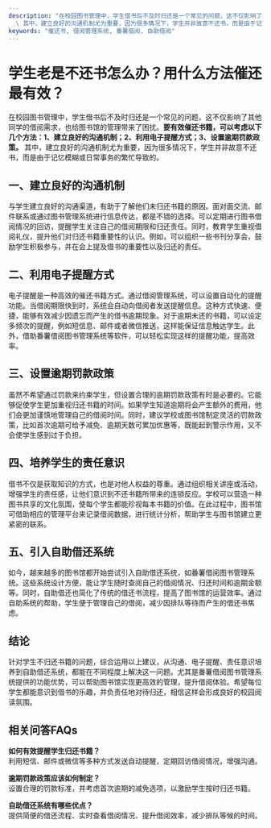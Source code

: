 ```yaml
---
description: "在校园图书管理中，学生借书后不及时归还是一个常见的问题，这不仅影响了其他同学的借阅需求，也给图书馆的管理带来了困扰。**要有效催还书籍，可以考虑以下几个方法：1、建立良好的沟通机制；2、利用电子提醒方式；3、设置逾期罚款政策。**\
  \ 其中，建立良好的沟通机制尤为重要，因为很多情况下，学生并非故意不还书，而是由于记忆模糊或日常事务的繁忙导致的。"
keywords: "催还书, 借阅管理系统, 番薯借阅, 自助借阅"
---
```

# 学生老是不还书怎么办？用什么方法催还最有效？

在校园图书管理中，学生借书后不及时归还是一个常见的问题，这不仅影响了其他同学的借阅需求，也给图书馆的管理带来了困扰。**要有效催还书籍，可以考虑以下几个方法：1、建立良好的沟通机制；2、利用电子提醒方式；3、设置逾期罚款政策。** 其中，建立良好的沟通机制尤为重要，因为很多情况下，学生并非故意不还书，而是由于记忆模糊或日常事务的繁忙导致的。

## **一、建立良好的沟通机制**

与学生建立良好的沟通渠道，有助于了解他们未归还书籍的原因。面对面交流、邮件联系或通过图书管理系统进行信息传达，都是不错的选择。可以定期进行图书借阅情况的回访，提醒学生关注自己的借阅期限和归还责任。同时，教育学生重视借阅礼仪，提升他们对归还书籍重要性的认识。例如，可以组织一些书刊分享会，鼓励学生积极参与，并在会上提及借书的重要性以及归还的责任。

## **二、利用电子提醒方式**

电子提醒是一种高效的催还书籍方式。通过借阅管理系统，可以设置自动化的提醒功能。当借阅期限快到时，系统会自动向借阅者发送提醒信息。这种方式快速、便捷，能够有效减少因遗忘而产生的借书逾期现象。对于逾期未还的书籍，可以设定多频次的提醒，例如短信息、邮件或者微信推送，这样能保证信息触达学生。此外，借助番薯借阅图书管理系统等软件，可以轻松实现这样的提醒功能，提高效率。

## **三、设置逾期罚款政策**

虽然不希望通过罚款来约束学生，但设置合理的逾期罚款政策有时是必要的。它能够促使学生更加重视归还书籍的时间。如果学生知道逾期将会产生额外的费用，他们会更加谨慎地管理自己的借阅时间。同时，建议学校或图书馆制定灵活的罚款政策，比如首次逾期可给予减免、逾期天数可累加优惠等，既能起到警示作用，又不会使学生感到过于负担。

## **四、培养学生的责任意识**

借书不仅是获取知识的方式，也是对他人权益的尊重。通过组织相关讲座或活动，增强学生的责任感，让他们意识到不还书籍所带来的连锁反应。学校可以营造一种图书共享的文化氛围，使每个学生都能珍视每本书籍的价值。在此过程中，图书馆可借助相应的管理平台来记录借阅数据，进行统计分析，帮助学生与图书馆建立更紧密的联系。

## **五、引入自助借还系统**

如今，越来越多的图书馆都开始尝试引入自助借还系统，如番薯借阅图书管理系统。这些系统设计方便，能让学生随时查阅自己的借阅情况、归还时间和逾期金额等。同时，自助借还也简化了传统的借还书流程，提高了图书馆的运营效率。通过自助系统的帮助，学生便于管理自己的借阅，减少因排队等待而产生的借还书焦虑。

## 结论

针对学生不归还书籍的问题，综合运用以上建议，从沟通、电子提醒、责任意识培养到自助借还系统，都能在不同程度上解决这一问题。尤其是番薯借阅图书管理系统提供的功能优势，可以帮助图书馆实现更高效的管理，提升借阅体验。希望每位学生都能意识到借书的乐趣，并负责任地对待归还，相信这样会形成良好的校园阅读氛围。

## 相关问答FAQs

**如何有效提醒学生归还书籍？**  
利用短信、邮件或微信等多种方式发送自动提醒，定期回访借阅情况，增强沟通。

**逾期罚款政策应该如何制定？**  
设置合理的罚款标准，并考虑首次逾期的减免选项，以激励学生按时归还书籍。

**自助借还系统有哪些优点？**  
提供简便的借还流程、实时查看借阅情况、提升借阅效率，减少排队等候的时间。
